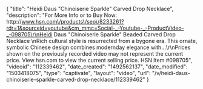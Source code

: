 {
    "title": "Heidi Daus \"Chinoiserie Sparkle\" Carved Drop Necklace",
    "description": "For More Info or to Buy Now: http:\/\/www.hsn.com\/products\/seo\/8233261?rdr=1&sourceid=youtube&cm_mmc=Social-_-Youtube-_-ProductVideo-_-098705\r\nHeidi Daus \"Chinoiserie Sparkle\" Beaded Carved Drop Necklace      \nRich cultural style is resurrected from a bygone era. This ornate, symbolic Chinese design combines modernday elegance with...\r\nPrices shown on the previously recorded video may not represent the current price.  View hsn.com to view the current selling price. HSN Item #098705",
    "videoid": "112339462",
    "date_created": "1492562137",
    "date_modified": "1503418075",
    "type": "captivate",
    "layout": "video",
    "url": "\/v\/heidi-daus-chinoiserie-sparkle-carved-drop-necklace\/112339462"
}